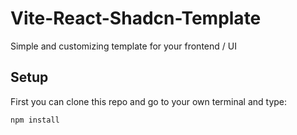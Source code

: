 # Vite-React-Shadcn-Template

Simple and customizing template for your frontend / UI 

## Setup

First you can clone this repo and go to your own terminal and type:

<code>npm install</code>
